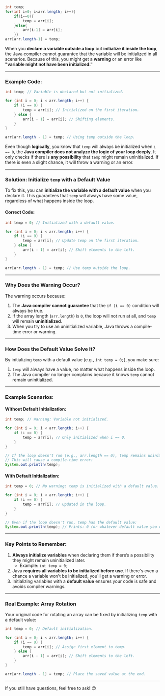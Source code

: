 
```java
int temp;  
for(int i=0; i<arr.length; i++){  
    if(i==0){  
        temp = arr[i];  
    }else{  
        arr[i-1] = arr[i];  
    }}  
arr[arr.length-1] = temp;
```

When you **declare a variable outside a loop** but **initialize it inside the loop**, the Java compiler cannot guarantee that the variable will be initialized in all scenarios. Because of this, you might get a **warning** or an error like **"variable might not have been initialized."**

---

### Example Code:

```java
int temp; // Variable is declared but not initialized.

for (int i = 0; i < arr.length; i++) {
    if (i == 0) {
        temp = arr[i]; // Initialized on the first iteration.
    } else {
        arr[i - 1] = arr[i]; // Shifting elements.
    }
}

arr[arr.length - 1] = temp; // Using temp outside the loop.
```

Even though **logically**, you know that `temp` will always be initialized when `i == 0`, the **Java compiler does not analyze the logic of your loop deeply**. It only checks if there is **any possibility** that `temp` might remain uninitialized. If there is even a slight chance, it will throw a warning or an error.

---

### Solution: Initialize `temp` with a Default Value

To fix this, you can **initialize the variable with a default value** when you declare it. This guarantees that `temp` will always have some value, regardless of what happens inside the loop.

#### Correct Code:

```java
int temp = 0; // Initialized with a default value.

for (int i = 0; i < arr.length; i++) {
    if (i == 0) {
        temp = arr[i]; // Update temp on the first iteration.
    } else {
        arr[i - 1] = arr[i]; // Shift elements to the left.
    }
}

arr[arr.length - 1] = temp; // Use temp outside the loop.
```

---

### Why Does the Warning Occur?

The warning occurs because:

1. The **Java compiler cannot guarantee** that the `if (i == 0)` condition will always be true.
2. If the array length (`arr.length`) is `0`, the loop will not run at all, and `temp` will remain **uninitialized**.
3. When you try to use an uninitialized variable, Java throws a compile-time error or warning.

---

### How Does the Default Value Solve It?

By initializing `temp` with a default value (e.g., `int temp = 0;`), you make sure:

1. `temp` will always have a value, no matter what happens inside the loop.
2. The Java compiler no longer complains because it knows `temp` cannot remain uninitialized.

---

### Example Scenarios:

#### Without Default Initialization:

```java
int temp; // Warning: Variable not initialized.

for (int i = 0; i < arr.length; i++) {
    if (i == 0) {
        temp = arr[i]; // Only initialized when i == 0.
    }
}

// If the loop doesn't run (e.g., arr.length == 0), temp remains uninitialized.
// This will cause a compile-time error:
System.out.println(temp);
```

#### With Default Initialization:

```java
int temp = 0; // No warning: temp is initialized with a default value.

for (int i = 0; i < arr.length; i++) {
    if (i == 0) {
        temp = arr[i]; // Updated in the loop.
    }
}

// Even if the loop doesn't run, temp has the default value:
System.out.println(temp); // Prints: 0 (or whatever default value you choose).
```

---

### Key Points to Remember:

1. **Always initialize variables** when declaring them if there’s a possibility they might remain uninitialized later.
    - Example: `int temp = 0;`
2. Java **requires all variables to be initialized before use**. If there's even a chance a variable won't be initialized, you'll get a warning or error.
3. Initializing variables with a **default value** ensures your code is safe and avoids compiler warnings.

---

### Real Example: Array Rotation

Your original code for rotating an array can be fixed by initializing `temp` with a default value:

```java
int temp = 0; // Default initialization.

for (int i = 0; i < arr.length; i++) {
    if (i == 0) {
        temp = arr[i]; // Assign first element to temp.
    } else {
        arr[i - 1] = arr[i]; // Shift elements to the left.
    }
}

arr[arr.length - 1] = temp; // Place the saved value at the end.
```

---

If you still have questions, feel free to ask! 😊